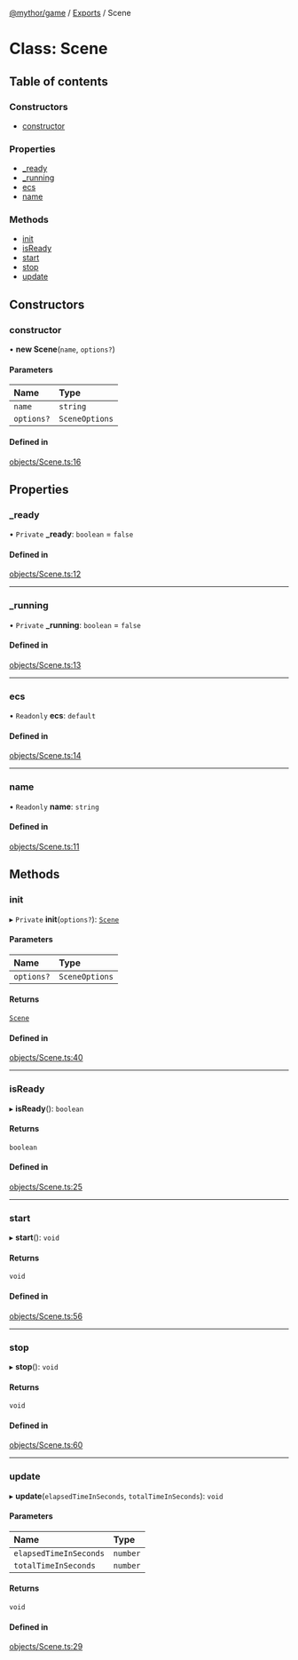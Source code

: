 [@mythor/game](../README.md) / [Exports](../modules.md) / Scene

# Class: Scene

## Table of contents

### Constructors

- [constructor](Scene.md#constructor)

### Properties

- [\_ready](Scene.md#_ready)
- [\_running](Scene.md#_running)
- [ecs](Scene.md#ecs)
- [name](Scene.md#name)

### Methods

- [init](Scene.md#init)
- [isReady](Scene.md#isready)
- [start](Scene.md#start)
- [stop](Scene.md#stop)
- [update](Scene.md#update)

## Constructors

### constructor

• **new Scene**(`name`, `options?`)

#### Parameters

| Name | Type |
| :------ | :------ |
| `name` | `string` |
| `options?` | `SceneOptions` |

#### Defined in

[objects/Scene.ts:16](https://github.com/desaintvincent/mythor/blob/b67d207/packages/game/src/objects/Scene.ts#L16)

## Properties

### \_ready

• `Private` **\_ready**: `boolean` = `false`

#### Defined in

[objects/Scene.ts:12](https://github.com/desaintvincent/mythor/blob/b67d207/packages/game/src/objects/Scene.ts#L12)

___

### \_running

• `Private` **\_running**: `boolean` = `false`

#### Defined in

[objects/Scene.ts:13](https://github.com/desaintvincent/mythor/blob/b67d207/packages/game/src/objects/Scene.ts#L13)

___

### ecs

• `Readonly` **ecs**: `default`

#### Defined in

[objects/Scene.ts:14](https://github.com/desaintvincent/mythor/blob/b67d207/packages/game/src/objects/Scene.ts#L14)

___

### name

• `Readonly` **name**: `string`

#### Defined in

[objects/Scene.ts:11](https://github.com/desaintvincent/mythor/blob/b67d207/packages/game/src/objects/Scene.ts#L11)

## Methods

### init

▸ `Private` **init**(`options?`): [`Scene`](Scene.md)

#### Parameters

| Name | Type |
| :------ | :------ |
| `options?` | `SceneOptions` |

#### Returns

[`Scene`](Scene.md)

#### Defined in

[objects/Scene.ts:40](https://github.com/desaintvincent/mythor/blob/b67d207/packages/game/src/objects/Scene.ts#L40)

___

### isReady

▸ **isReady**(): `boolean`

#### Returns

`boolean`

#### Defined in

[objects/Scene.ts:25](https://github.com/desaintvincent/mythor/blob/b67d207/packages/game/src/objects/Scene.ts#L25)

___

### start

▸ **start**(): `void`

#### Returns

`void`

#### Defined in

[objects/Scene.ts:56](https://github.com/desaintvincent/mythor/blob/b67d207/packages/game/src/objects/Scene.ts#L56)

___

### stop

▸ **stop**(): `void`

#### Returns

`void`

#### Defined in

[objects/Scene.ts:60](https://github.com/desaintvincent/mythor/blob/b67d207/packages/game/src/objects/Scene.ts#L60)

___

### update

▸ **update**(`elapsedTimeInSeconds`, `totalTimeInSeconds`): `void`

#### Parameters

| Name | Type |
| :------ | :------ |
| `elapsedTimeInSeconds` | `number` |
| `totalTimeInSeconds` | `number` |

#### Returns

`void`

#### Defined in

[objects/Scene.ts:29](https://github.com/desaintvincent/mythor/blob/b67d207/packages/game/src/objects/Scene.ts#L29)

